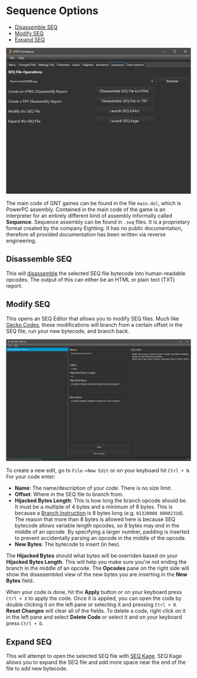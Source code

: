 # Sequence Options

- [Disassemble SEQ](#disassemble-seq)
- [Modify SEQ](#modify-seq)
- [Expand SEQ](#expand-seq)

![Sequence](/docs/sequence.png?raw=true "Sequence")

The main code of GNT games can be found in the file `main.dol`, which is PowerPC assembly. Contained in the main code of the game is an interpreter for an entirely different kind of assembly informally called **Sequence**. Sequence assembly can be found in `.seq` files. It is a proprietary format created by the company Eighting. It has no public documentation, therefore all provided documentation has been written via reverse engineering.

## Disassemble SEQ

This will [disassemble](https://en.wikipedia.org/wiki/Disassembler) the selected SEQ file bytecode into human-readable opcodes. The output of this can either be an HTML or plain text (TXT) report.

## Modify SEQ

This opens an SEQ Editor that allows you to modify SEQ files. Much like [Gecko Codes](https://github.com/NicholasMoser/Naruto-GNT-Modding/blob/master/general/docs/guides/gecko_codetype_documentation.md), these modifications will branch from a certain offset in the SEQ file, run your new bytecode, and branch back.

![SEQ Editor](/docs/seqeditor.png?raw=true "SEQ Editor")

To create a new edit, go to `File->New Edit` or on your keyboard hit `Ctrl + N`. For your code enter:

- **Name**: The name/description of your code. There is no size limit.
- **Offset**: Where in the SEQ file to branch from.
- **Hijacked Bytes Length**: This is how long the branch opcode should be. It must be a multiple of 4 bytes and a minimum of 8 bytes. This is because a [Branch Instruction](https://github.com/NicholasMoser/Naruto-GNT-Modding/blob/master/gnt4/docs/guides/opcode_group/01.md#0132---b) is 8 bytes long (e.g. `01320000 00002310`). The reason that more than 8 bytes is allowed here is because SEQ bytecode allows variable length opcodes, so 8 bytes may end in the middle of an opcode. By specifying a larger number, padding is inserted to prevent accidentally parsing an opcode in the middle of the opcode.
- **New Bytes**: The bytecode to insert (in hex).

The **Hijacked Bytes** should what bytes will be overriden based on your **Hijacked Bytes Length**. This will help you make sure you're not ending the branch in the middle of an opcode. The **Opcodes** pane on the right side will show the disassembled view of the new bytes you are inserting in the **New Bytes** field.

When your code is done, hit the **Apply** button or on your keyboard press `Ctrl + X` to apply the code. Once it is applied, you can open the code by double clicking it on the left pane or selecting it and pressing `Ctrl + O`. **Reset Changes** will clear all of the fields. To delete a code, right click on it in the left pane and select **Delete Code** or select it and on your keyboard press `Ctrl + D`.

## Expand SEQ

This will attempt to open the selected SEQ file with [SEQ Kage](https://github.com/mitchellhumphrey/seq-kage/releases). SEQ Kage allows you to expand the SEQ file and add more space near the end of the file to add new bytecode.
